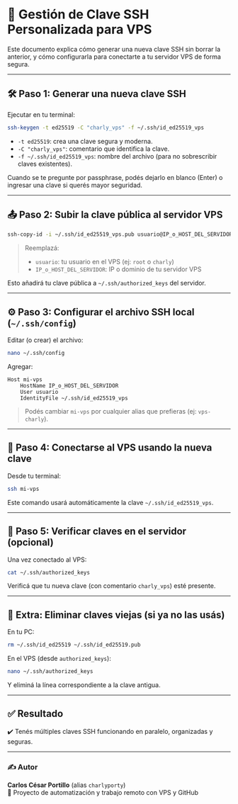 # 🔐 Gestión de Clave SSH Personalizada para VPS

Este documento explica cómo generar una nueva clave SSH sin borrar la anterior, y cómo configurarla para conectarte a tu servidor VPS de forma segura.

---

## 🛠️ Paso 1: Generar una nueva clave SSH

Ejecutar en tu terminal:

```bash
ssh-keygen -t ed25519 -C "charly_vps" -f ~/.ssh/id_ed25519_vps
```

- `-t ed25519`: crea una clave segura y moderna.
- `-C "charly_vps"`: comentario que identifica la clave.
- `-f ~/.ssh/id_ed25519_vps`: nombre del archivo (para no sobrescribir claves existentes).

Cuando se te pregunte por passphrase, podés dejarlo en blanco (Enter) o ingresar una clave si querés mayor seguridad.

---

## 📤 Paso 2: Subir la clave pública al servidor VPS

```bash
ssh-copy-id -i ~/.ssh/id_ed25519_vps.pub usuario@IP_o_HOST_DEL_SERVIDOR
```

> Reemplazá:
> - `usuario`: tu usuario en el VPS (ej: `root` o `charly`)
> - `IP_o_HOST_DEL_SERVIDOR`: IP o dominio de tu servidor VPS

Esto añadirá tu clave pública a `~/.ssh/authorized_keys` del servidor.

---

## ⚙️ Paso 3: Configurar el archivo SSH local (`~/.ssh/config`)

Editar (o crear) el archivo:

```bash
nano ~/.ssh/config
```

Agregar:

```sshconfig
Host mi-vps
    HostName IP_o_HOST_DEL_SERVIDOR
    User usuario
    IdentityFile ~/.ssh/id_ed25519_vps
```

> Podés cambiar `mi-vps` por cualquier alias que prefieras (ej: `vps-charly`).

---

## 🔗 Paso 4: Conectarse al VPS usando la nueva clave

Desde tu terminal:

```bash
ssh mi-vps
```

Este comando usará automáticamente la clave `~/.ssh/id_ed25519_vps`.

---

## 🔎 Paso 5: Verificar claves en el servidor (opcional)

Una vez conectado al VPS:

```bash
cat ~/.ssh/authorized_keys
```

Verificá que tu nueva clave (con comentario `charly_vps`) esté presente.

---

## 🧹 Extra: Eliminar claves viejas (si ya no las usás)

En tu PC:

```bash
rm ~/.ssh/id_ed25519 ~/.ssh/id_ed25519.pub
```

En el VPS (desde `authorized_keys`):

```bash
nano ~/.ssh/authorized_keys
```

Y eliminá la línea correspondiente a la clave antigua.

---

## ✅ Resultado

✔️ Tenés múltiples claves SSH funcionando en paralelo, organizadas y seguras.

---

### ✍️ Autor

**Carlos César Portillo** (alias `charlyporty`)  
🚀 Proyecto de automatización y trabajo remoto con VPS y GitHub

